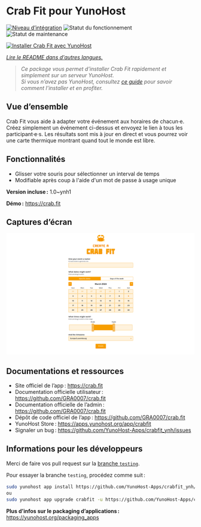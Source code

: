 <!--
Nota bene : ce README est automatiquement généré par <https://github.com/YunoHost/apps/tree/master/tools/readme_generator>
Il NE doit PAS être modifié à la main.
-->

# Crab Fit pour YunoHost

[![Niveau d’intégration](https://dash.yunohost.org/integration/crabfit.svg)](https://dash.yunohost.org/appci/app/crabfit) ![Statut du fonctionnement](https://ci-apps.yunohost.org/ci/badges/crabfit.status.svg) ![Statut de maintenance](https://ci-apps.yunohost.org/ci/badges/crabfit.maintain.svg)

[![Installer Crab Fit avec YunoHost](https://install-app.yunohost.org/install-with-yunohost.svg)](https://install-app.yunohost.org/?app=crabfit)

*[Lire le README dans d'autres langues.](./ALL_README.md)*

> *Ce package vous permet d’installer Crab Fit rapidement et simplement sur un serveur YunoHost.*  
> *Si vous n’avez pas YunoHost, consultez [ce guide](https://yunohost.org/install) pour savoir comment l’installer et en profiter.*

## Vue d’ensemble

Crab Fit vous aide à adapter votre événement aux horaires de chacun·e.
Créez simplement un événement ci-dessus et envoyez le lien à tous les participant·e·s.
Les résultats sont mis à jour en direct et vous pourrez voir une carte thermique montrant quand tout le monde est libre.

## Fonctionnalités

- Glisser votre souris pour sélectionner un interval de temps
- Modifiable après coup à l'aide d'un mot de passe à usage unique


**Version incluse :** 1.0~ynh1

**Démo :** <https://crab.fit>

## Captures d’écran

![Capture d’écran de Crab Fit](./doc/screenshots/main.png)

## Documentations et ressources

- Site officiel de l’app : <https://crab.fit>
- Documentation officielle utilisateur : <https://github.com/GRA0007/crab.fit>
- Documentation officielle de l’admin : <https://github.com/GRA0007/crab.fit>
- Dépôt de code officiel de l’app : <https://github.com/GRA0007/crab.fit>
- YunoHost Store : <https://apps.yunohost.org/app/crabfit>
- Signaler un bug : <https://github.com/YunoHost-Apps/crabfit_ynh/issues>

## Informations pour les développeurs

Merci de faire vos pull request sur la [branche `testing`](https://github.com/YunoHost-Apps/crabfit_ynh/tree/testing).

Pour essayer la branche `testing`, procédez comme suit :

```bash
sudo yunohost app install https://github.com/YunoHost-Apps/crabfit_ynh/tree/testing --debug
ou
sudo yunohost app upgrade crabfit -u https://github.com/YunoHost-Apps/crabfit_ynh/tree/testing --debug
```

**Plus d’infos sur le packaging d’applications :** <https://yunohost.org/packaging_apps>
